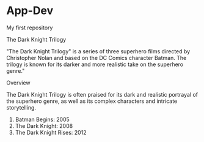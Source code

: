 # App-Dev
My first repository

The Dark Knight Trilogy 

"The Dark Knight Trilogy" is a series of three superhero films directed by Christopher Nolan and based on the DC Comics character Batman. The trilogy is known for its darker and more realistic take on the superhero genre." 

Overview

The Dark Knight Trilogy is often praised for its dark and realistic portrayal of the superhero genre, as well as its complex characters and intricate storytelling.
1. Batman Begins: 2005
2. The Dark Knight: 2008
3. The Dark Knight Rises: 2012
